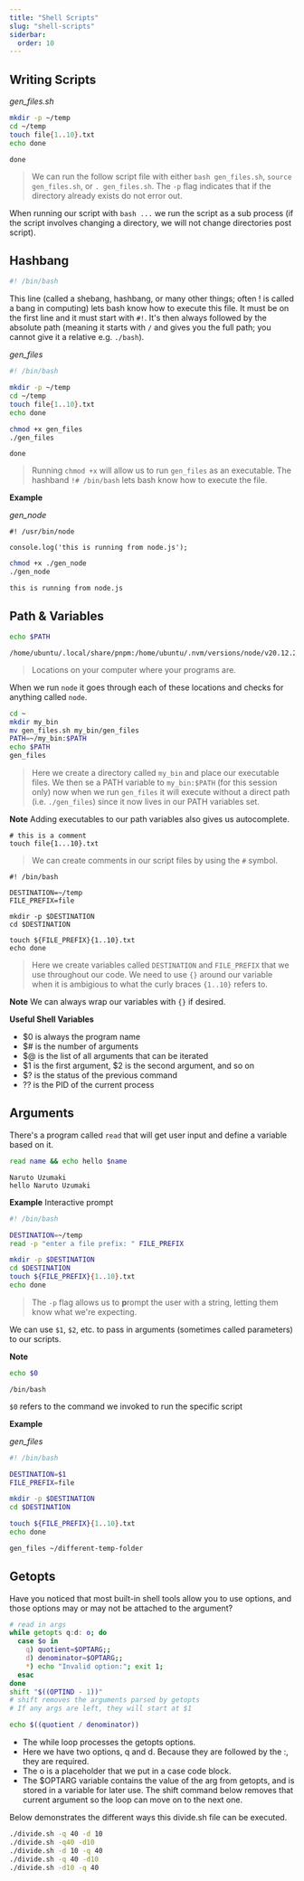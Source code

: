 ```yaml
---
title: "Shell Scripts"
slug: "shell-scripts"
siderbar:
  order: 10
---
```


## Writing Scripts

_gen_files.sh_

```bash
mkdir -p ~/temp
cd ~/temp
touch file{1..10}.txt
echo done
```

```
done
```

> We can run the follow script file with either `bash gen_files.sh`, `source gen_files.sh`, or `. gen_files.sh`. The `-p` flag indicates that if the directory already exists do not error out.

When running our script with `bash ...` we run the script as a sub process (if the script involves changing a directory, we will not change directories post script).

## Hashbang

```bash
#! /bin/bash
```

This line (called a shebang, hashbang, or many other things; often ! is called a bang in computing) lets bash know how to execute this file. It must be on the first line and it must start with `#!`. It's then always followed by the absolute path (meaning it starts with `/` and gives you the full path; you cannot give it a relative e.g. `./bash`).

_gen_files_

```bash
#! /bin/bash

mkdir -p ~/temp
cd ~/temp
touch file{1..10}.txt
echo done
```

```bash
chmod +x gen_files
./gen_files
```

```
done
```

> Running `chmod +x` will allow us to run `gen_files` as an executable. The hashband `!# /bin/bash` lets bash know how to execute the file.

**Example**

_gen_node_

```
#! /usr/bin/node

console.log('this is running from node.js');
```

```bash
chmod +x ./gen_node
./gen_node
```

```
this is running from node.js
```

## Path & Variables

```bash
echo $PATH
```

```
/home/ubuntu/.local/share/pnpm:/home/ubuntu/.nvm/versions/node/v20.12.2/bin:/usr/local/sbin:/usr/local/bin:/usr/sbin:/usr/bin:/sbin:/bin:/usr/games:/usr/local/games:/snap/bin:/snap/bin
```

> Locations on your computer where your programs are.

When we run `node` it goes through each of these locations and checks for anything called `node`.

```bash
cd ~
mkdir my_bin
mv gen_files.sh my_bin/gen_files
PATH=~/my_bin:$PATH
echo $PATH
gen_files
```

> Here we create a directory called `my_bin` and place our executable files. We then se a PATH variable to `my_bin:$PATH` (for this session only) now when we run `gen_files` it will execute without a direct path (i.e. `./gen_files`) since it now lives in our PATH variables set.

**Note**
Adding executables to our path variables also gives us autocomplete.

```
# this is a comment
touch file{1...10}.txt
```

> We can create comments in our script files by using the `#` symbol.

```
#! /bin/bash

DESTINATION=~/temp
FILE_PREFIX=file

mkdir -p $DESTINATION
cd $DESTINATION

touch ${FILE_PREFIX}{1..10}.txt
echo done
```

> Here we create variables called `DESTINATION` and `FILE_PREFIX` that we use throughout our code. We need to use `{}` around our variable when it is ambigious to what the curly braces `{1..10}` refers to.

**Note**
We can always wrap our variables with `{}` if desired.

**Useful Shell Variables**

- $0 is always the program name
- $# is the number of arguments
- $@ is the list of all arguments that can be iterated
- $1 is the first argument, $2 is the second argument, and so on
- $? is the status of the previous command
- ?? is the PID of the current process

## Arguments

There's a program called `read` that will get user input and define a variable based on it.

```bash
read name && echo hello $name
```

```
Naruto Uzumaki
hello Naruto Uzumaki
```

**Example**
Interactive prompt

```bash
#! /bin/bash

DESTINATION=~/temp
read -p "enter a file prefix: " FILE_PREFIX

mkdir -p $DESTINATION
cd $DESTINATION
touch ${FILE_PREFIX}{1..10}.txt
echo done
```

> The `-p` flag allows us to **p**rompt the user with a string, letting them know what we're expecting.

We can use `$1`, `$2`, etc. to pass in arguments (sometimes called parameters) to our scripts.

**Note**

```bash
echo $0
```

```
/bin/bash
```

`$0` refers to the command we invoked to run the specific script

**Example**

_gen_files_

```bash
#! /bin/bash

DESTINATION=$1
FILE_PREFIX=file

mkdir -p $DESTINATION
cd $DESTINATION

touch ${FILE_PREFIX}{1..10}.txt
echo done
```

```bash
gen_files ~/different-temp-folder
```

## Getopts

Have you noticed that most built-in shell tools allow you to use options, and those options may or may not be attached to the argument?

```bash
# read in args
while getopts q:d: o; do
  case $o in
    q) quotient=$OPTARG;;
    d) denominator=$OPTARG;;
    *) echo "Invalid option:"; exit 1;
  esac
done
shift "$((OPTIND - 1))"
# shift removes the arguments parsed by getopts
# If any args are left, they will start at $1

echo $((quotient / denominator))
```

- The while loop processes the getopts options.
- Here we have two options, q and d. Because they are followed by the :, they are required.
- The o is a placeholder that we put in a case code block.
- The $OPTARG variable contains the value of the arg from getopts, and is stored in a variable for later use. The shift command below removes that current argument so the loop can move on to the next one.

Below demonstrates the different ways this divide.sh file can be executed.

```bash
./divide.sh -q 40 -d 10
./divide.sh -q40 -d10
./divide.sh -d 10 -q 40
./divide.sh -q 40 -d10
./divide.sh -d10 -q 40
```

